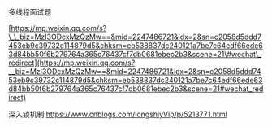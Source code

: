 多线程面试题

[https://mp.weixin.qq.com/s?\_\_biz=MzI3ODcxMzQzMw==&mid=2247486721&idx=2&sn=c2058d5ddd7453eb9c39732c114879d5&chksm=eb538837dc240121a7be7c64edf66ede63d84bb50f6b279764a365c76437cf7db0681ebec2b3&scene=21\#wechat\_redirect](https://mp.weixin.qq.com/s?__biz=MzI3ODcxMzQzMw==&mid=2247486721&idx=2&sn=c2058d5ddd7453eb9c39732c114879d5&chksm=eb538837dc240121a7be7c64edf66ede63d84bb50f6b279764a365c76437cf7db0681ebec2b3&scene=21#wechat_redirect)



深入锁机制:https://www.cnblogs.com/longshiyVip/p/5213771.html

